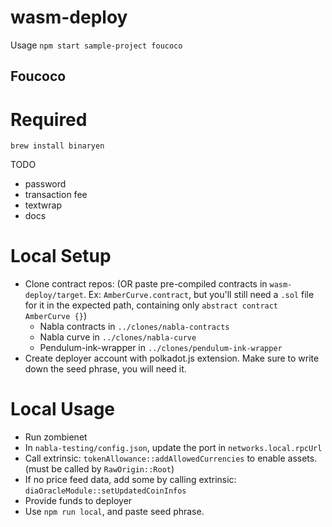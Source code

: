 # wasm-deploy

Usage `npm start sample-project foucoco`

## Foucoco

# Required

```
brew install binaryen
```

TODO

- password
- transaction fee
- textwrap
- docs


# Local Setup

- Clone contract repos: (OR paste pre-compiled contracts in `wasm-deploy/target`. Ex: `AmberCurve.contract`, but you'll still need a `.sol` file for it in the expected path, containing only `abstract contract AmberCurve {}`)
    - Nabla contracts in `../clones/nabla-contracts`
    - Nabla curve in `../clones/nabla-curve` 
    - Pendulum-ink-wrapper in `../clones/pendulum-ink-wrapper`
- Create deployer account with polkadot.js extension. Make sure to write down the seed phrase, you will need it.

# Local Usage 

- Run zombienet
- In `nabla-testing/config.json`, update the port in `networks.local.rpcUrl`
- Call extrinsic: `tokenAllowance::addAllowedCurrencies`  to enable assets. (must be called by `RawOrigin::Root`)
- If no price feed data, add some by calling extrinsic: `diaOracleModule::setUpdatedCoinInfos`
- Provide funds to deployer
- Use `npm run local`, and paste seed phrase.